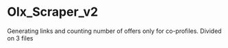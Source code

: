 # Olx_Scraper_v2
Generating links and counting number of offers only for co-profiles. Divided on 3 files
